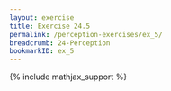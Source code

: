 ```yaml
---
layout: exercise
title: Exercise 24.5
permalink: /perception-exercises/ex_5/
breadcrumb: 24-Perception
bookmarkID: ex_5
---
```


{% include mathjax_support %}
